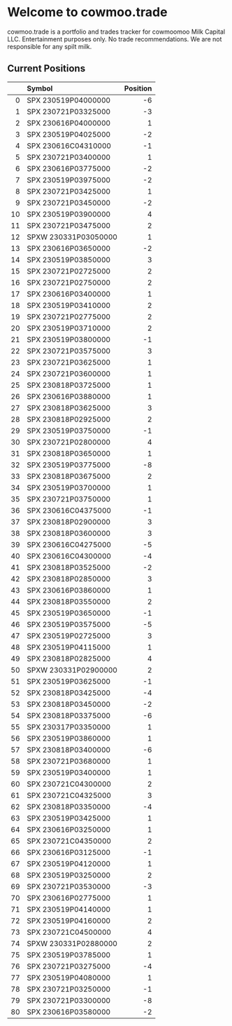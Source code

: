 # Welcome to cowmoo.trade

cowmoo.trade is a portfolio and trades tracker for cowmoomoo Milk Capital LLC. Entertainment purposes only. No trade recommendations. We are not responsible for any spilt milk. 

## Current Positions
|    | Symbol                |   Position |
|---:|:----------------------|-----------:|
|  0 | SPX   230519P04000000 |         -6 |
|  1 | SPX   230721P03325000 |         -3 |
|  2 | SPX   230616P04000000 |          1 |
|  3 | SPX   230519P04025000 |         -2 |
|  4 | SPX   230616C04310000 |         -1 |
|  5 | SPX   230721P03400000 |          1 |
|  6 | SPX   230616P03775000 |         -2 |
|  7 | SPX   230519P03975000 |         -2 |
|  8 | SPX   230721P03425000 |          1 |
|  9 | SPX   230721P03450000 |         -2 |
| 10 | SPX   230519P03900000 |          4 |
| 11 | SPX   230721P03475000 |          2 |
| 12 | SPXW  230331P03050000 |          1 |
| 13 | SPX   230616P03650000 |         -2 |
| 14 | SPX   230519P03850000 |          3 |
| 15 | SPX   230721P02725000 |          2 |
| 16 | SPX   230721P02750000 |          2 |
| 17 | SPX   230616P03400000 |          1 |
| 18 | SPX   230519P03410000 |          2 |
| 19 | SPX   230721P02775000 |          2 |
| 20 | SPX   230519P03710000 |          2 |
| 21 | SPX   230519P03800000 |         -1 |
| 22 | SPX   230721P03575000 |          3 |
| 23 | SPX   230721P03625000 |          1 |
| 24 | SPX   230721P03600000 |          1 |
| 25 | SPX   230818P03725000 |          1 |
| 26 | SPX   230616P03880000 |          1 |
| 27 | SPX   230818P03625000 |          3 |
| 28 | SPX   230818P02925000 |          2 |
| 29 | SPX   230519P03750000 |         -1 |
| 30 | SPX   230721P02800000 |          4 |
| 31 | SPX   230818P03650000 |          1 |
| 32 | SPX   230519P03775000 |         -8 |
| 33 | SPX   230818P03675000 |          2 |
| 34 | SPX   230519P03700000 |          1 |
| 35 | SPX   230721P03750000 |          1 |
| 36 | SPX   230616C04375000 |         -1 |
| 37 | SPX   230818P02900000 |          3 |
| 38 | SPX   230818P03600000 |          3 |
| 39 | SPX   230616C04275000 |         -5 |
| 40 | SPX   230616C04300000 |         -4 |
| 41 | SPX   230818P03525000 |         -2 |
| 42 | SPX   230818P02850000 |          3 |
| 43 | SPX   230616P03860000 |          1 |
| 44 | SPX   230818P03550000 |          2 |
| 45 | SPX   230519P03650000 |         -1 |
| 46 | SPX   230519P03575000 |         -5 |
| 47 | SPX   230519P02725000 |          3 |
| 48 | SPX   230519P04115000 |          1 |
| 49 | SPX   230818P02825000 |          4 |
| 50 | SPXW  230331P02900000 |          2 |
| 51 | SPX   230519P03625000 |         -1 |
| 52 | SPX   230818P03425000 |         -4 |
| 53 | SPX   230818P03450000 |         -2 |
| 54 | SPX   230818P03375000 |         -6 |
| 55 | SPX   230317P03350000 |          1 |
| 56 | SPX   230519P03860000 |          1 |
| 57 | SPX   230818P03400000 |         -6 |
| 58 | SPX   230721P03680000 |          1 |
| 59 | SPX   230519P03400000 |          1 |
| 60 | SPX   230721C04300000 |          2 |
| 61 | SPX   230721C04325000 |          3 |
| 62 | SPX   230818P03350000 |         -4 |
| 63 | SPX   230519P03425000 |          1 |
| 64 | SPX   230616P03250000 |          1 |
| 65 | SPX   230721C04350000 |          2 |
| 66 | SPX   230616P03125000 |         -1 |
| 67 | SPX   230519P04120000 |          1 |
| 68 | SPX   230519P03250000 |          2 |
| 69 | SPX   230721P03530000 |         -3 |
| 70 | SPX   230616P02775000 |          1 |
| 71 | SPX   230519P04140000 |          1 |
| 72 | SPX   230519P04160000 |          2 |
| 73 | SPX   230721C04500000 |          4 |
| 74 | SPXW  230331P02880000 |          2 |
| 75 | SPX   230519P03785000 |          1 |
| 76 | SPX   230721P03275000 |         -4 |
| 77 | SPX   230519P04080000 |          1 |
| 78 | SPX   230721P03250000 |         -1 |
| 79 | SPX   230721P03300000 |         -8 |
| 80 | SPX   230616P03580000 |         -2 |